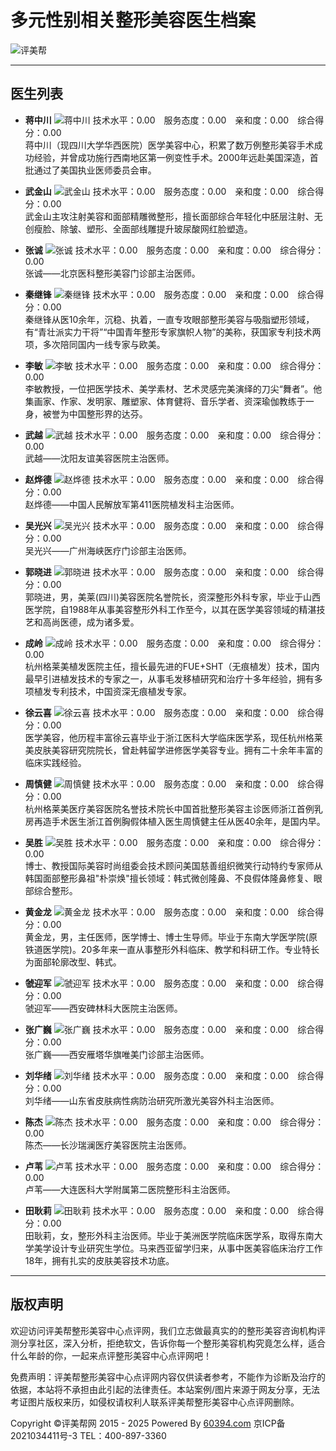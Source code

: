 # 多元性别相关整形美容医生档案

![评美帮](/templates/main/default/files/img/logo.png)

---

## 医生列表

- **蒋中川**
  ![蒋中川](/uploads/pictures/2016-05/thumb_16_1464597810.jpg)
  技术水平：0.00　服务态度：0.00　亲和度：0.00　综合得分：0.00  
  蒋中川（现四川大学华西医院）医学美容中心，积累了数万例整形美容手术成功经验，并曾成功施行西南地区第一例变性手术。2000年远赴美国深造，首批通过了美国执业医师委员会审。

- **武金山**
  ![武金山](/uploads/pictures/2019-03/thumb_21_1551924099.jpg)
  技术水平：0.00　服务态度：0.00　亲和度：0.00　综合得分：0.00  
  武金山主攻注射美容和面部精雕微整形，擅长面部综合年轻化中胚层注射、无创瘦脸、除皱、塑形、全面部线雕提升玻尿酸网红脸塑造。

- **张诚**
  ![张诚](/uploads/pictures/2016-06-01/thumb_01_14646771541474.jpg)
  技术水平：0.00　服务态度：0.00　亲和度：0.00　综合得分：0.00  
  张诚——北京医科整形美容门诊部主治医师。

- **秦继锋**
  ![秦继锋](/uploads/pictures/2016-06-01/thumb_01_14646773435016.jpg)
  技术水平：0.00　服务态度：0.00　亲和度：0.00　综合得分：0.00  
  秦继锋从医10余年，沉稳、执着，一直专攻眼部整形美容与吸脂塑形领域，有“青壮派实力干将”“中国青年整形专家旗帜人物”的美称，获国家专利技术两项，多次陪同国内一线专家与欧美。

- **李敏**
  ![李敏](/uploads/pictures/2016-06-01/thumb_01_14646774546288.jpg)
  技术水平：0.00　服务态度：0.00　亲和度：0.00　综合得分：0.00  
  李敏教授，一位把医学技术、美学素材、艺术灵感完美演绎的刀尖“舞者”。他集画家、作家、发明家、雕塑家、体育健将、音乐学者、资深瑜伽教练于一身，被誉为中国整形界的达芬。

- **武越**
  ![武越](/uploads/pictures/2016-06-01/thumb_01_14646775636092.jpg)
  技术水平：0.00　服务态度：0.00　亲和度：0.00　综合得分：0.00  
  武越——沈阳友谊美容医院主治医师。

- **赵烨德**
  ![赵烨德](/uploads/pictures/2016-06-01/thumb_01_14646776499786.jpg)
  技术水平：0.00　服务态度：0.00　亲和度：0.00　综合得分：0.00  
  赵烨德——中国人民解放军第411医院植发科主治医师。

- **吴光兴**
  ![吴光兴](/uploads/pictures/2016-06-01/thumb_01_14646777622313.jpg)
  技术水平：0.00　服务态度：0.00　亲和度：0.00　综合得分：0.00  
  吴光兴——广州海峡医疗门诊部主治医师。

- **郭晓进**
  ![郭晓进](/uploads/pictures/2016-06-01/thumb_01_14646778974822.jpg)
  技术水平：0.00　服务态度：0.00　亲和度：0.00　综合得分：0.00  
  郭晓进，男，美莱(四川)美容医院名誉院长，资深整形外科专家，毕业于山西医学院，自1988年从事美容整形外科工作至今，以其在医学美容领域的精湛技艺和高尚医德，成为诸多爱。

- **成岭**
  ![成岭](/uploads/pictures/2016-06-01/thumb_01_14646800581901.jpg)
  技术水平：0.00　服务态度：0.00　亲和度：0.00　综合得分：0.00  
  杭州格莱美植发医院主任，擅长最先进的FUE+SHT（无痕植发）技术，国内最早引进植发技术的专家之一，从事毛发移植研究和治疗十多年经验，拥有多项植发专利技术，中国资深无痕植发专家。

- **徐云喜**
  ![徐云喜](/uploads/pictures/2016-06-01/thumb_01_14646800676712.jpg)
  技术水平：0.00　服务态度：0.00　亲和度：0.00　综合得分：0.00  
  医学美容，他历程丰富徐云喜毕业于浙江医科大学临床医学系，现任杭州格莱美皮肤美容研究院院长，曾赴韩留学进修医学美容专业。拥有二十余年丰富的临床实践经验。

- **周慎健**
  ![周慎健](/uploads/pictures/2016-06-01/thumb_01_14646800797337.jpg)
  技术水平：0.00　服务态度：0.00　亲和度：0.00　综合得分：0.00  
  杭州格莱美医疗美容医院名誉技术院长中国首批整形美容主诊医师浙江首例乳房再造手术医生浙江首例胸假体植入医生周慎健主任从医40余年，是国内早。

- **吴胜**
  ![吴胜](/uploads/pictures/2016-06-01/thumb_01_14646800832702.jpg)
  技术水平：0.00　服务态度：0.00　亲和度：0.00　综合得分：0.00  
  博士、教授国际美容时尚组委会技术顾问美国慈善组织微笑行动特约专家师从韩国面部整形鼻祖"朴崇焕"擅长领域：韩式微创隆鼻、不良假体隆鼻修复、眼部综合整形。

- **黄金龙**
  ![黄金龙](/uploads/pictures/2016-06-01/thumb_01_14646801028953.jpg)
  技术水平：0.00　服务态度：0.00　亲和度：0.00　综合得分：0.00  
  黄金龙，男，主任医师，医学博士、博士生导师。毕业于东南大学医学院(原铁道医学院)。20多年来一直从事整形外科临床、教学和科研工作。专业特长为面部轮廓改型、韩式。

- **虢迎军**
  ![虢迎军](/uploads/pictures/2016-06-01/thumb_01_14646801139728.jpg)
  技术水平：0.00　服务态度：0.00　亲和度：0.00　综合得分：0.00  
  虢迎军——西安碑林科大医院主治医师。

- **张广巍**
  ![张广巍](/uploads/pictures/2016-06-01/thumb_01_14646801742003.jpg)
  技术水平：0.00　服务态度：0.00　亲和度：0.00　综合得分：0.00  
  张广巍——西安雁塔华旗唯美门诊部主治医师。

- **刘华绪**
  ![刘华绪](/uploads/pictures/2016-06-01/thumb_01_14646803253432.jpg)
  技术水平：0.00　服务态度：0.00　亲和度：0.00　综合得分：0.00  
  刘华绪——山东省皮肤病性病防治研究所激光美容外科主治医师。

- **陈杰**
  ![陈杰](/uploads/pictures/2016-06-01/thumb_01_14646803586344.jpg)
  技术水平：0.00　服务态度：0.00　亲和度：0.00　综合得分：0.00  
  陈杰——长沙瑞澜医疗美容医院主治医师。

- **卢苇**
  ![卢苇](/uploads/pictures/2016-06-01/thumb_01_14646803919330.jpg)
  技术水平：0.00　服务态度：0.00　亲和度：0.00　综合得分：0.00  
  卢苇——大连医科大学附属第二医院整形科主治医师。

- **田耿莉**
  ![田耿莉](/uploads/pictures/2016-06-01/thumb_01_14646804058125.jpg)
  技术水平：0.00　服务态度：0.00　亲和度：0.00　综合得分：0.00  
  田耿莉，女，整形外科主治医师。毕业于美洲医学院临床医学系，取得东南大学美学设计专业研究生学位。马来西亚留学归来，从事中医美容临床治疗工作18年，拥有扎实的皮肤美容技术功底。

---

## 版权声明
欢迎访问评美帮整形美容中心点评网，我们立志做最真实的的整形美容咨询机构评测分享社区，深入分析，拒绝软文，告诉你每一个整形美容机构究竟怎么样，适合什么年龄的你，一起来点评整形美容中心点评网吧！ 

免费声明：评美帮整形美容中心点评网内容仅供读者参考，不能作为诊断及治疗的依据，本站将不承担由此引起的法律责任。本站案例/图片来源于网友分享，无法考证图片版权来历，如侵权请权利人联系评美帮整形美容中心点评网删除。 

Copyright ©评美帮网 2015 - 2025 Powered By [60394.com](https://www.60394.com/)  京ICP备2021034411号-3  TEL：400-897-3360
<!-- tcd_original_link https://www.pingmeibang.com/item-list-catid-11.html -->
